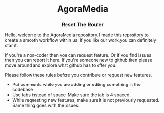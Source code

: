 <h1 align="center"> AgoraMedia </h1>
<h3 align="center">Reset The Router</h3>

Hello, welcome to the AgoraMedia repository.
I made this repository to create a smooth workflow within us.
If you like our work,you can definitely star it.

If you're a non-coder then you can request feature. Or if you find issues then you can report it here.
If you're someone new to github then please move around and explore what github has to offer you.
 
Please follow these rules before you contribute or request new features.
* Put comments while you are adding or editing something in the codebase.
* Use tabs instead of space. Make sure the tab is 4 spaced.
* While requesting new features, make sure it is not previously requested. Same thing goes with the issues.